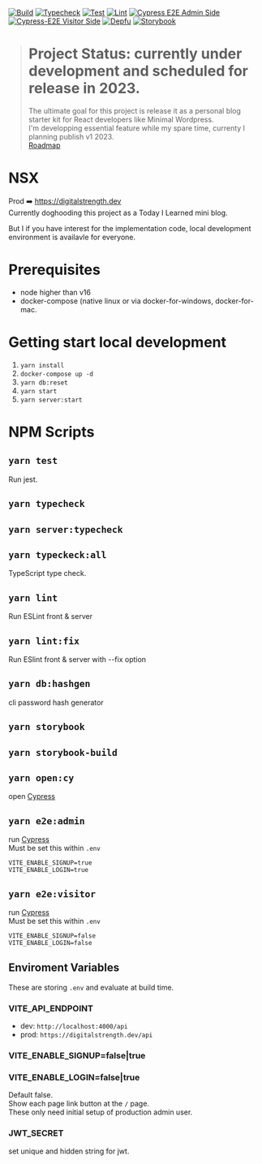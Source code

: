 [![Build](https://github.com/laststance/nsx/actions/workflows/build.yml/badge.svg)](https://github.com/laststance/nsx/actions/workflows/build.yml)
[![Typecheck](https://github.com/laststance/nsx/actions/workflows/typecheck.yml/badge.svg)](https://github.com/laststance/nsx/actions/workflows/typecheck.yml)
[![Test](https://github.com/laststance/nsx/actions/workflows/test.yml/badge.svg)](https://github.com/laststance/nsx/actions/workflows/test.yml)
[![Lint](https://github.com/laststance/nsx/actions/workflows/lint.yml/badge.svg)](https://github.com/laststance/nsx/actions/workflows/lint.yml)
[![Cypress E2E Admin Side](https://github.com/laststance/nsx/actions/workflows/cypress-e2e-admin-side.yml/badge.svg)](https://github.com/laststance/nsx/actions/workflows/cypress-e2e-admin-side.yml)
[![Cypress-E2E Visitor Side](https://github.com/laststance/nsx/actions/workflows/cypress-e2e-visitor-side.yml/badge.svg)](https://github.com/laststance/nsx/actions/workflows/cypress-e2e-visitor-side.yml)
[![Depfu](https://badges.depfu.com/badges/21dd00bdaefaebe1957173b9bb2eba6f/overview.svg)](https://depfu.com/github/laststance/nsx?project_id=17741)
[![Storybook](https://cdn.jsdelivr.net/gh/storybookjs/brand@main/badge/badge-storybook.svg)](https://61c089c06b3b4d003adde63b-dceaioernq.chromatic.com/)

> # Project Status: currently under development and scheduled for release in 2023.
> The ultimate goal for this project is release it as a personal blog starter kit for React developers like Minimal Wordpress.  
> I'm developping essential feature while my spare time, currenty I planning publish v1 2023.  
> [Roadmap](https://github.com/laststance/nsx/projects/1)

# NSX

Prod ➡️ https://digitalstrength.dev  
Currently doghooding this project as a Today I Learned mini blog.

But I if you have interest for the implementation code, local development environment is availavle for everyone.  

# Prerequisites
- node higher than v16
- docker-compose (native linux or via docker-for-windows, docker-for-mac.

# Getting start local development

1. `yarn install`
2. `docker-compose up -d`
3. `yarn db:reset`
4. `yarn start`
5. `yarn server:start`

# NPM Scripts

## `yarn test`

Run jest.

## `yarn typecheck`
## `yarn server:typecheck`
## `yarn typeckeck:all`

TypeScript type check.

## `yarn lint`

Run ESLint front & server

## `yarn lint:fix`

Run ESlint front & server with --fix option

## `yarn db:hashgen`

cli password hash generator

## `yarn storybook`
## `yarn storybook-build`

## `yarn open:cy`
open [Cypress](https://www.cypress.io/)

## `yarn e2e:admin`
run [Cypress](https://www.cypress.io/)  
Must be set this within `.env`

```
VITE_ENABLE_SIGNUP=true
VITE_ENABLE_LOGIN=true
```

## `yarn e2e:visitor`
run [Cypress](https://www.cypress.io/)  
Must be set this within `.env`

```
VITE_ENABLE_SIGNUP=false
VITE_ENABLE_LOGIN=false
```

## Enviroment Variables

These are storing `.env` and evaluate at build time.

### VITE_API_ENDPOINT

- dev: `http://localhost:4000/api`
- prod: `https://digitalstrength.dev/api`

### VITE_ENABLE_SIGNUP=false|true

### VITE_ENABLE_LOGIN=false|true

Default false.  
Show each page link button at the `/` page.  
These only need initial setup of production admin user.

### JWT_SECRET

set unique and hidden string for jwt.
